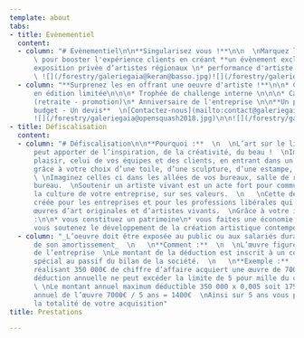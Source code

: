 ```yaml
---
template: about
tabs:
- title: Evènementiel
  content:
  - column: "# Evènementiel\n\n**Singularisez vous !**\n\n  \nMarquez les esprits
      \ pour booster l'expérience clients en créant **un évènement exclusif :**\n\n*
      exposition privée d’artistes régionaux \n* performance d'artiste en live \n\n
      \ ![](/forestry/galeriegaia@keran@basso.jpg)![](/forestry/galeriegaia@audi@molliere.jpg)\n\n![](/forestry/event.jpg)"
  - column: "**Surprenez les en offrant une oeuvre d'artiste !**\n\n* Cartes de voeux
      en édition limitée\n\n\n* Trophée de challenge interne \n\n\n* Cadeau de départ
      (retraite - promotion)\n* Anniversaire de l'entreprise \n\n**Un projet - Un
      budget - Un devis**  \n[Contactez-nous](mailto:contact@galeriegaia.fr)\n\n*
      ![](/forestry/galeriegaia@opensquash2018.jpg)\n\n![](/forestry/galeriegaia@lnh-coffretanniversaire.jpg)\n\n![](/forestry/2.jpg)"
- title: Défiscalisation
  content:
  - column: "# Défiscalisation\n\n**Pourquoi :**  \n  \nL’art sur le lieu de travail
      peut apporter de l’inspiration, de la créativité, du beau !  \nImaginez votre
      plaisir, celui de vos équipes et des clients, en entrant dans un espace personnalisé
      grâce à votre choix d’une toile, d’une sculpture, d’une estampe, photo ou dessin.
      \ \nImaginez celles ci dans les allées de vos bureaux, salle de réunion ou votre
      bureau.  \nSoutenir un artiste vivant est un acte fort pour communiquer sur
      la culture de votre entreprise, sur ses valeurs.  \n   \nCette déduction a été
      créée pour les entreprises et pour les professions libérales qui achètent des
      œuvres d’art originales et d’artistes vivants.  \nGrâce à votre investissement
      :\n\n* vous constituez un patrimoine\n* vous faites une économie d’impôts\n*
      vous soutenez le développement de la création artistique contemporaine"
  - column: "_L’oeuvre doit être exposée au public ou aux salariés durant 5 ans, durée
      de son amortissement_  \n   \n**Comment :**  \n  \nL’œuvre figure dans les immobilisations
      de l’entreprise  \nLe montant de la déduction est inscrit à un compte de réserve
      spécial au passif du bilan de la société.  \n   \n**Exemple :**  \n  \nUne entreprise
      réalisant 350 000€ de chiffre d’affaire acquiert une œuvre de 7000€ HT  \nLa
      déduction annuelle ne peut excéder la limite de 5 pour mille du chiffre d’affaire.
      \ \nLe montant annuel maximum déductible 350 000 x 0,005 soit 1750€  \nAmortissement
      annuel de l’œuvre 7000€ / 5 ans = 1400€  \nAinsi sur 5 ans vous pouvez déduire
      la totalité de votre acquisition"
title: Prestations

---
```

